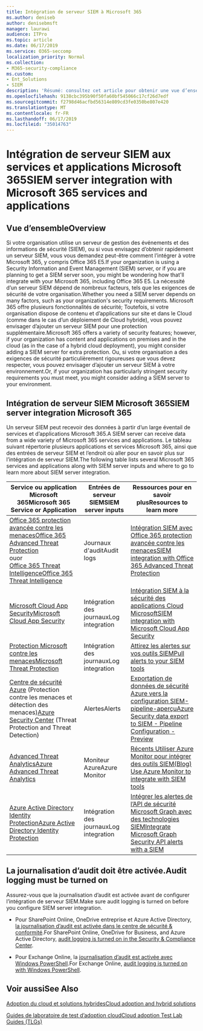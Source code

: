 ```yaml
---
title: Intégration de serveur SIEM à Microsoft 365
ms.author: deniseb
author: denisebmsft
manager: laurawi
audience: ITPro
ms.topic: article
ms.date: 06/17/2019
ms.service: O365-seccomp
localization_priority: Normal
ms.collection:
- M365-security-compliance
ms.custom:
- Ent_Solutions
- SIEM
description: 'Résumé: consultez cet article pour obtenir une vue d’ensemble de l’intégration de serveur SIEM à Microsoft 365.'
ms.openlocfilehash: 9138cbc395b90f50fa60bf545066c17cf26d7edf
ms.sourcegitcommit: f2798d46acfbd56314e809cd3fe0350be807e420
ms.translationtype: MT
ms.contentlocale: fr-FR
ms.lasthandoff: 06/17/2019
ms.locfileid: "35014763"
---
```

# <a name="siem-server-integration-with-microsoft-365-services-and-applications"></a><span data-ttu-id="f7d46-103">Intégration de serveur SIEM aux services et applications Microsoft 365</span><span class="sxs-lookup"><span data-stu-id="f7d46-103">SIEM server integration with Microsoft 365 services and applications</span></span>

## <a name="overview"></a><span data-ttu-id="f7d46-104">Vue d’ensemble</span><span class="sxs-lookup"><span data-stu-id="f7d46-104">Overview</span></span>

<span data-ttu-id="f7d46-105">Si votre organisation utilise un serveur de gestion des événements et des informations de sécurité (SIEM), ou si vous envisagez d’obtenir rapidement un serveur SIEM, vous vous demandez peut-être comment l’intégrer à votre Microsoft 365, y compris Office 365 E5.</span><span class="sxs-lookup"><span data-stu-id="f7d46-105">If your organization is using a Security Information and Event Management (SIEM) server, or if you are planning to get a SIEM server soon, you might be wondering how that'll integrate with your Microsoft 365, including Office 365 E5.</span></span> <span data-ttu-id="f7d46-106">La nécessité d’un serveur SIEM dépend de nombreux facteurs, tels que les exigences de sécurité de votre organisation.</span><span class="sxs-lookup"><span data-stu-id="f7d46-106">Whether you need a SIEM server depends on many factors, such as your organization's security requirements.</span></span> <span data-ttu-id="f7d46-107">Microsoft 365 offre plusieurs fonctionnalités de sécurité; Toutefois, si votre organisation dispose de contenu et d’applications sur site et dans le Cloud (comme dans le cas d’un déploiement de Cloud hybride), vous pouvez envisager d’ajouter un serveur SIEM pour une protection supplémentaire.</span><span class="sxs-lookup"><span data-stu-id="f7d46-107">Microsoft 365 offers a variety of security features; however, if your organization has content and applications on premises and in the cloud (as in the case of a hybrid cloud deployment), you might consider adding a SIEM server for extra protection.</span></span> <span data-ttu-id="f7d46-108">Ou, si votre organisation a des exigences de sécurité particulièrement rigoureuses que vous devez respecter, vous pouvez envisager d’ajouter un serveur SIEM à votre environnement.</span><span class="sxs-lookup"><span data-stu-id="f7d46-108">Or, if your organization has particularly stringent security requirements you must meet, you might consider adding a SIEM server to your environment.</span></span>

## <a name="siem-server-integration-microsoft-365"></a><span data-ttu-id="f7d46-109">Intégration de serveur SIEM Microsoft 365</span><span class="sxs-lookup"><span data-stu-id="f7d46-109">SIEM server integration Microsoft 365</span></span>

<span data-ttu-id="f7d46-110">Un serveur SIEM peut recevoir des données à partir d’un large éventail de services et d’applications Microsoft 365.</span><span class="sxs-lookup"><span data-stu-id="f7d46-110">A SIEM server can receive data from a wide variety of Microsoft 365 services and applications.</span></span> <span data-ttu-id="f7d46-111">Le tableau suivant répertorie plusieurs applications et services Microsoft 365, ainsi que des entrées de serveur SIEM et l’endroit où aller pour en savoir plus sur l’intégration de serveur SIEM.</span><span class="sxs-lookup"><span data-stu-id="f7d46-111">The following table lists several Microsoft 365 services and applications along with SIEM server inputs and where to go to learn more about SIEM server integration.</span></span> 

| <span data-ttu-id="f7d46-112">Service ou application Microsoft 365</span><span class="sxs-lookup"><span data-stu-id="f7d46-112">Microsoft 365 Service or Application</span></span> | <span data-ttu-id="f7d46-113">Entrées de serveur SIEM</span><span class="sxs-lookup"><span data-stu-id="f7d46-113">SIEM server inputs</span></span> | <span data-ttu-id="f7d46-114">Ressources pour en savoir plus</span><span class="sxs-lookup"><span data-stu-id="f7d46-114">Resources to learn more</span></span> |
| --- | --- | --- |
| [<span data-ttu-id="f7d46-115">Office 365 protection avancée contre les menaces</span><span class="sxs-lookup"><span data-stu-id="f7d46-115">Office 365 Advanced Threat Protection</span></span>](office-365-atp.md) <br/><span data-ttu-id="f7d46-116">ou</span><span class="sxs-lookup"><span data-stu-id="f7d46-116">or</span></span><br/>[<span data-ttu-id="f7d46-117">Office 365 Threat Intelligence</span><span class="sxs-lookup"><span data-stu-id="f7d46-117">Office 365 Threat Intelligence</span></span>](office-365-ti.md) | <span data-ttu-id="f7d46-118">Journaux d'audit</span><span class="sxs-lookup"><span data-stu-id="f7d46-118">Audit logs</span></span> | [<span data-ttu-id="f7d46-119">Intégration SIEM avec Office 365 protection avancée contre les menaces</span><span class="sxs-lookup"><span data-stu-id="f7d46-119">SIEM integration with Office 365 Advanced Threat Protection</span></span>](siem-integration-with-office-365-ti.md) |
| [<span data-ttu-id="f7d46-120">Microsoft Cloud App Security</span><span class="sxs-lookup"><span data-stu-id="f7d46-120">Microsoft Cloud App Security</span></span>](https://docs.microsoft.com/cloud-app-security/what-is-cloud-app-security) | <span data-ttu-id="f7d46-121">Intégration des journaux</span><span class="sxs-lookup"><span data-stu-id="f7d46-121">Log integration</span></span> | [<span data-ttu-id="f7d46-122">Intégration SIEM à la sécurité des applications Cloud Microsoft</span><span class="sxs-lookup"><span data-stu-id="f7d46-122">SIEM integration with Microsoft Cloud App Security</span></span>](https://docs.microsoft.com/cloud-app-security/siem) |
| [<span data-ttu-id="f7d46-123">Protection Microsoft contre les menaces</span><span class="sxs-lookup"><span data-stu-id="f7d46-123">Microsoft Threat Protection</span></span>](https://docs.microsoft.com/windows/security/threat-protection/) | <span data-ttu-id="f7d46-124">Intégration des journaux</span><span class="sxs-lookup"><span data-stu-id="f7d46-124">Log integration</span></span> | [<span data-ttu-id="f7d46-125">Attirez les alertes sur vos outils SIEM</span><span class="sxs-lookup"><span data-stu-id="f7d46-125">Pull alerts to your SIEM tools</span></span>](https://docs.microsoft.com/windows/security/threat-protection/microsoft-defender-atp/configure-siem) |
| <span data-ttu-id="f7d46-126">[Centre de sécurité Azure](https://docs.microsoft.com/azure/security-center/security-center-intro) (Protection contre les menaces et détection des menaces)</span><span class="sxs-lookup"><span data-stu-id="f7d46-126">[Azure Security Center](https://docs.microsoft.com/azure/security-center/security-center-intro) (Threat Protection and Threat Detection)</span></span> | <span data-ttu-id="f7d46-127">Alertes</span><span class="sxs-lookup"><span data-stu-id="f7d46-127">Alerts</span></span> | [<span data-ttu-id="f7d46-128">Exportation de données de sécurité Azure vers la configuration SIEM-pipeline-aperçu</span><span class="sxs-lookup"><span data-stu-id="f7d46-128">Azure Security data export to SIEM - Pipeline Configuration - Preview</span></span>](https://docs.microsoft.com/azure/security-center/security-center-export-data-to-siem) |
|[<span data-ttu-id="f7d46-129">Advanced Threat Analytics</span><span class="sxs-lookup"><span data-stu-id="f7d46-129">Azure Advanced Threat Analytics</span></span>](https://docs.microsoft.com/azure/security/azure-threat-detection) | <span data-ttu-id="f7d46-130">Moniteur Azure</span><span class="sxs-lookup"><span data-stu-id="f7d46-130">Azure Monitor</span></span> | [<span data-ttu-id="f7d46-131">Récents Utiliser Azure Monitor pour intégrer des outils SIEM</span><span class="sxs-lookup"><span data-stu-id="f7d46-131">(Blog) Use Azure Monitor to integrate with SIEM tools</span></span>](https://azure.microsoft.com/blog/use-azure-monitor-to-integrate-with-siem-tools) |
|[<span data-ttu-id="f7d46-132">Azure Active Directory Identity Protection</span><span class="sxs-lookup"><span data-stu-id="f7d46-132">Azure Active Directory Identity Protection</span></span>](https://docs.microsoft.com/azure/active-directory/identity-protection/overview) |<span data-ttu-id="f7d46-133">Intégration des journaux</span><span class="sxs-lookup"><span data-stu-id="f7d46-133">Log integration</span></span> |[<span data-ttu-id="f7d46-134">Intégrer les alertes de l’API de sécurité Microsoft Graph avec des technologies SIEM</span><span class="sxs-lookup"><span data-stu-id="f7d46-134">Integrate Microsoft Graph Security API alerts with a SIEM</span></span>](https://docs.microsoft.com/graph/security-siemintegration) |


## <a name="audit-logging-must-be-turned-on"></a><span data-ttu-id="f7d46-135">La journalisation d’audit doit être activée.</span><span class="sxs-lookup"><span data-stu-id="f7d46-135">Audit logging must be turned on</span></span>

<span data-ttu-id="f7d46-136">Assurez-vous que la journalisation d’audit est activée avant de configurer l’intégration de serveur SIEM.</span><span class="sxs-lookup"><span data-stu-id="f7d46-136">Make sure audit logging is turned on before you configure SIEM server integration.</span></span> 

- <span data-ttu-id="f7d46-137">Pour SharePoint Online, OneDrive entreprise et Azure Active Directory, [la journalisation d’audit est activée dans le centre de sécurité & conformité](https://docs.microsoft.com/office365/securitycompliance/turn-audit-log-search-on-or-off).</span><span class="sxs-lookup"><span data-stu-id="f7d46-137">For SharePoint Online, OneDrive for Business, and Azure Active Directory, [audit logging is turned on in the Security & Compliance Center](https://docs.microsoft.com/office365/securitycompliance/turn-audit-log-search-on-or-off).</span></span>

- <span data-ttu-id="f7d46-138">Pour Exchange Online, la [journalisation d’audit est activée avec Windows PowerShell](https://docs.microsoft.com/office365/securitycompliance/enable-mailbox-auditing).</span><span class="sxs-lookup"><span data-stu-id="f7d46-138">For Exchange Online, [audit logging is turned on with Windows PowerShell](https://docs.microsoft.com/office365/securitycompliance/enable-mailbox-auditing).</span></span>
 
## <a name="see-also"></a><span data-ttu-id="f7d46-139">Voir aussi</span><span class="sxs-lookup"><span data-stu-id="f7d46-139">See Also</span></span>

[<span data-ttu-id="f7d46-140">Adoption du cloud et solutions hybrides</span><span class="sxs-lookup"><span data-stu-id="f7d46-140">Cloud adoption and hybrid solutions</span></span>](https://docs.microsoft.com/office365/enterprise/cloud-adoption-and-hybrid-solutions)
  
[<span data-ttu-id="f7d46-141">Guides de laboratoire de test d’adoption cloud</span><span class="sxs-lookup"><span data-stu-id="f7d46-141">Cloud adoption Test Lab Guides (TLGs)</span></span>](https://docs.microsoft.com/office365/enterprise/cloud-adoption-test-lab-guides-tlgs)


